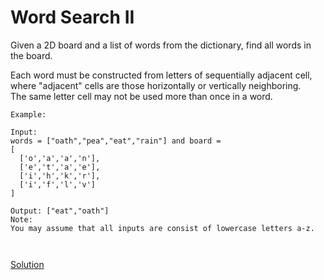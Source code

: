 # Word Search II


Given a 2D board and a list of words from the dictionary, find all words in the board.  

Each word must be constructed from letters of sequentially adjacent cell, where "adjacent" cells are those horizontally or vertically neighboring.   
The same letter cell may not be used more than once in a word.
```
Example:

Input: 
words = ["oath","pea","eat","rain"] and board =
[
  ['o','a','a','n'],
  ['e','t','a','e'],
  ['i','h','k','r'],
  ['i','f','l','v']
]

Output: ["eat","oath"]
Note:
You may assume that all inputs are consist of lowercase letters a-z.

 

```

[Solution](./src/Main.java)